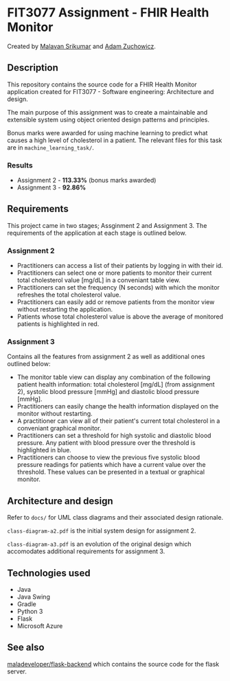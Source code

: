 # FIT3077 Assignment - FHIR Health Monitor

Created by [Malavan Srikumar](https://github.com/maladeveloper) and [Adam Zuchowicz](https://github.com/adamzuch).

## Description
This repository contains the source code for a FHIR Health Monitor application created for FIT3077 - Software engineering: Architecture and design.

The main purpose of this assignment was to create a maintainable and extensible system using object oriented design patterns and principles.

Bonus marks were awarded for using machine learning to predict what causes a high level of cholesterol in a patient. The relevant files for this task are in `machine_learning_task/`.

### Results

* Assignment 2 - **113.33%** (bonus marks awarded)
* Assignment 3 - **92.86%**

## Requirements
This project came in two stages; Assginment 2 and Assignment 3. The requirements of the application at each stage is outlined below.

### Assignment 2
* Practitioners can access a list of their patients by logging in with their id.
* Practitioners can select one or more patients to monitor their current total cholesterol value [mg/dL] in a conveniant table view.
* Practitioners can set the frequency (N seconds) with which the monitor refreshes the total cholesterol value.
* Practitioners can easily add or remove patients from the monitor view without restarting the application.
* Patients whose total cholesterol value is above the average of monitored patients is highlighted in red.

### Assignment 3
Contains all the features from assignment 2 as well as additional ones outlined below:

* The monitor table view can display any combination of the following patient health information: total cholesterol [mg/dL] (from assignment 2), systolic blood pressure [mmHg] and diastolic blood pressure [mmHg].
* Practitioners can easily change the health information displayed on the monitor without restarting.
* A practitioner can view all of their patient's current total cholesterol in a conveniant graphical monitor.
* Practitioners can set a threshold for high systolic and diastolic blood pressure. Any patient with blood pressure over the threshold is highlighted in blue.
* Practitioners can choose to view the previous five systolic blood pressure readings for patients which have a current value over the threshold. These values can be presented in a textual or graphical monitor.

## Architecture and design
Refer to `docs/` for UML class diagrams and their associated design rationale.

`class-diagram-a2.pdf` is the initial system design for assignment 2.

`class-diagram-a3.pdf` is an evolution of the original design which accomodates additional requirements for assignment 3.

## Technologies used
* Java
* Java Swing
* Gradle
* Python 3
* Flask
* Microsoft Azure

## See also
[maladeveloper/flask-backend](https://github.com/maladeveloper/flask-backend/) which contains the source code for the flask server.




 
